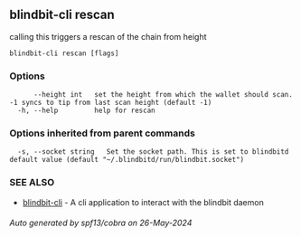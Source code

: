 ## blindbit-cli rescan

calling this triggers a rescan of the chain from height

```
blindbit-cli rescan [flags]
```

### Options

```
      --height int   set the height from which the wallet should scan. -1 syncs to tip from last scan height (default -1)
  -h, --help         help for rescan
```

### Options inherited from parent commands

```
  -s, --socket string   Set the socket path. This is set to blindbitd default value (default "~/.blindbitd/run/blindbit.socket")
```

### SEE ALSO

* [blindbit-cli](blindbit-cli.md)	 - A cli application to interact with the blindbit daemon

###### Auto generated by spf13/cobra on 26-May-2024
